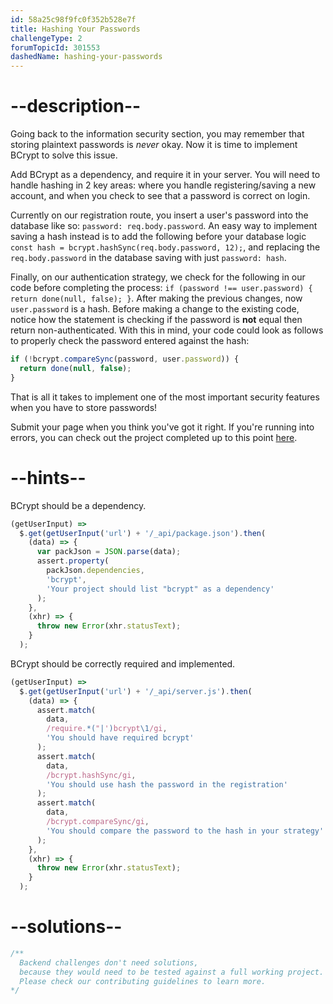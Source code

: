 ```yaml
---
id: 58a25c98f9fc0f352b528e7f
title: Hashing Your Passwords
challengeType: 2
forumTopicId: 301553
dashedName: hashing-your-passwords
---
```


# --description--

Going back to the information security section, you may remember that storing plaintext passwords is *never* okay. Now it is time to implement BCrypt to solve this issue.

Add BCrypt as a dependency, and require it in your server. You will need to handle hashing in 2 key areas: where you handle registering/saving a new account, and when you check to see that a password is correct on login.

Currently on our registration route, you insert a user's password into the database like so: `password: req.body.password`. An easy way to implement saving a hash instead is to add the following before your database logic `const hash = bcrypt.hashSync(req.body.password, 12);`, and replacing the `req.body.password` in the database saving with just `password: hash`.

Finally, on our authentication strategy, we check for the following in our code before completing the process: `if (password !== user.password) { return done(null, false); }`. After making the previous changes, now `user.password` is a hash. Before making a change to the existing code, notice how the statement is checking if the password is **not** equal then return non-authenticated. With this in mind, your code could look as follows to properly check the password entered against the hash:

```js
if (!bcrypt.compareSync(password, user.password)) { 
  return done(null, false);
}
```

That is all it takes to implement one of the most important security features when you have to store passwords!

Submit your page when you think you've got it right. If you're running into errors, you can check out the project completed up to this point [here](https://gist.github.com/camperbot/dc16cca09daea4d4151a9c36a1fab564).

# --hints--

BCrypt should be a dependency.

```js
(getUserInput) =>
  $.get(getUserInput('url') + '/_api/package.json').then(
    (data) => {
      var packJson = JSON.parse(data);
      assert.property(
        packJson.dependencies,
        'bcrypt',
        'Your project should list "bcrypt" as a dependency'
      );
    },
    (xhr) => {
      throw new Error(xhr.statusText);
    }
  );
```

BCrypt should be correctly required and implemented.

```js
(getUserInput) =>
  $.get(getUserInput('url') + '/_api/server.js').then(
    (data) => {
      assert.match(
        data,
        /require.*("|')bcrypt\1/gi,
        'You should have required bcrypt'
      );
      assert.match(
        data,
        /bcrypt.hashSync/gi,
        'You should use hash the password in the registration'
      );
      assert.match(
        data,
        /bcrypt.compareSync/gi,
        'You should compare the password to the hash in your strategy'
      );
    },
    (xhr) => {
      throw new Error(xhr.statusText);
    }
  );
```

# --solutions--

```js
/**
  Backend challenges don't need solutions, 
  because they would need to be tested against a full working project. 
  Please check our contributing guidelines to learn more.
*/
```